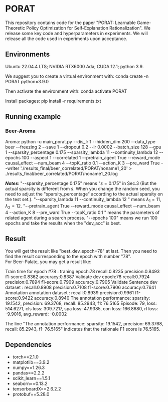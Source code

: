 # PORAT

This repository contains code for the paper "PORAT: Learnable Game-Theoretic Policy Optimization for Self-Explanation Rationalization". 
We release some key code and hyperparameters in experiments. We will release all the code used in experiments upon acceptance.

## Environments

Ubuntu 22.04.4 LTS; NVIDIA RTX6000 Ada; CUDA 12.1; python 3.9.

We suggest you to create a virtual environment with: conda create -n PORAT python=3.9.0

Then activate the environment with: conda activate PORAT 

Install packages: pip install -r requirements.txt



## Running example
### Beer-Aroma
Aroma: python -u main_porat.py --dis_lr 1 --hidden_dim 200 --data_type beer --freezing 2 --save 1 --dropout 0.2 --lr 0.0002 --batch_size 128 --gpu 1 --sparsity_percentage 0.175 --sparsity_lambda 11 --continuity_lambda 12 --epochs 100 --aspect 1 --correlated 1  --pretrain_agent True --reward_mode causal_effect --num_beam 4 --topK_ratio 0.1 --action_K 3 --pre_ward True  --writer  './results_final/beer_correlated/PORAT/noname1_20'  > ./results_final/beer_correlated/PORAT/noname1_20.log	

**_Notes_**: "--sparsity_percentage 0.175" means "$s=0.175$" in Sec.3 (But the actual sparsity is different from $s$. When you change the random seed, you need to adjust the "sparsity_percentage" according to the actual sparsity on the test set.). "--sparsity_lambda 11 --continuity_lambda 12 " means $\lambda_1=11, \lambda_2=12$. "--pretrain_agent True --reward_mode causal_effect --num_beam 4 --action_K 8 --pre_ward True  --topK_ratio 0.1 " means the parameters of related agent during a search process. 
"--epochs 100" means we run 100 epochs and take the results when the "dev_acc" is best.

## Result  
You will get the result like "best_dev_epoch=78" at last. Then you need to find the result corresponding to the epoch with number "78".  
For Beer-Palate, you may get a result like: 

Train time for epoch #78 : 
traning epoch:78 recall:0.8235 precision:0.8493 f1-score:0.8362 accuracy:0.8387
Validate
dev epoch:78 recall:0.7924 precision:0.7894 f1-score:0.7909 accuracy:0.7905
Validate Sentence
dev dataset : recall:0.8908 precision:0.7108 f1-score:0.7906 accuracy:0.7641
Annotation
annotation dataset : recall:0.8939 precision:0.9961 f1-score:0.9422 accuracy:0.8940
The annotation performance: sparsity: 19.1542, precision: 69.3768, recall: 85.2943, f1: 76.5165
Episode: 79, loss: 514.6271, cls loss: 309.7217, spa loss: 47.9385, con loss: 166.8680, rl loss: -9.9016, avg_reward: -0.0002

The line "The annotation performance: sparsity: 19.1542, precision: 69.3768, recall: 85.2943, f1: 76.5165" indicates that the rationale F1 score is 76.5165.


## Dependencies
- torch==2.1.0
- matplotlib==3.9.2
- numpy==1.26.3
- pandas==2.2.2
- scikit_learn==1.5.1
- seaborn==0.13.2
- tensorboardX==2.6.2.2
- protobuf==5.28.0

